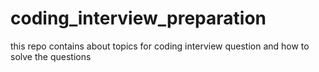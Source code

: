 # coding_interview_preparation
this repo contains about topics for coding interview question and how to solve the questions
